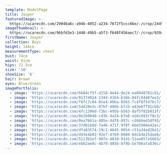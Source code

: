 ```yaml
---
template: ModelPage
title: Jasper
featuredImage: >-
  https://ucarecdn.com/29046a6c-a94b-4052-a234-7672f5ccc66e/-/crop/2449x1084/0,0/-/preview/
imageThumbnail: >-
  https://ucarecdn.com/96bfd3e3-1440-49b5-a5f3-f648f456aec7/-/crop/939x1373/337,175/-/preview/
firstName: Jasper
collection: Boys
height: 144cm
measurementType: chest
bust: 74cm
waist: 61cm
hips: 72.5cm
size: '10'
shoeSize: '6'
hair: Brown
eyes: Blue/Green
imagePortfolio:
  - image: 'https://ucarecdn.com/6604cf5f-d158-4e44-9e24-ea0948781c81/'
  - image: 'https://ucarecdn.com/81374924-134d-4164-b16b-84fc94d07ee3/'
  - image: 'https://ucarecdn.com/f6fc7c84-0ce4-4bba-8565-fc4f8f547bc7/'
  - image: 'https://ucarecdn.com/54d20e3c-07bf-406b-b7cb-a83e6ff91cb8/'
  - image: 'https://ucarecdn.com/4fc1390d-f3bc-495b-b563-daf5f82b013f/'
  - image: 'https://ucarecdn.com/0e260040-cd3b-4a24-b7e8-ed4c693cf8c3/'
  - image: 'https://ucarecdn.com/0ea7661a-405e-4df8-897c-cd468ed3df93/'
  - image: 'https://ucarecdn.com/37d01b0d-7a46-471f-9f0f-bbe5904e42ec/'
  - image: 'https://ucarecdn.com/dfa83574-19c1-4645-9054-c51a34ad26e1/'
  - image: 'https://ucarecdn.com/d93e4b03-92e7-4769-8860-8dcb4e25dae8/'
  - image: 'https://ucarecdn.com/5113b1ef-907e-483d-91d1-51ea057a5663/'
  - image: 'https://ucarecdn.com/eb62ae8c-4b79-485b-8f9b-be708afa836c/'
---
```


